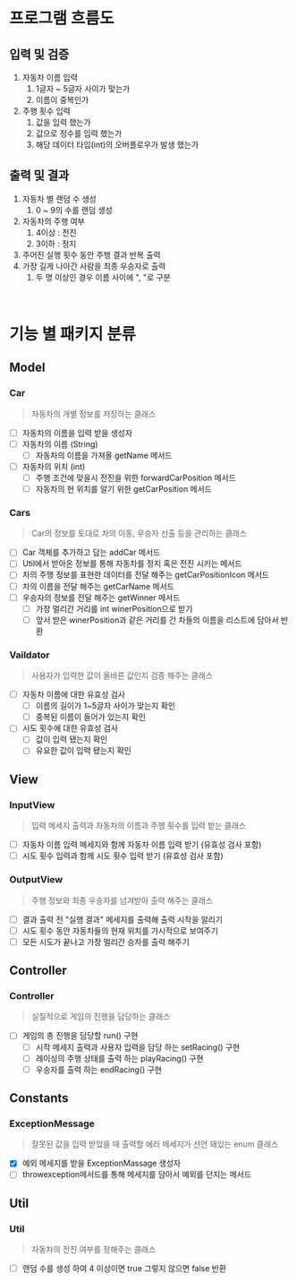 # 프로그램 흐름도

## 입력 및 검증
1. 자동차 이름 입력
    1) 1글자 ~ 5글자 사이가 맞는가
    2) 이름이 중복인가
2. 주행 횟수 입력
    1) 값을 입력 했는가
    2) 값으로 정수를 입력 했는가
    3) 해당 데이터 타입(int)의 오버플로우가 발생 했는가
## 출력 및 결과
1. 자동차 별 랜덤 수 생성
    1) 0 ~ 9의 수를 랜덤 생성
2. 자동차의 주행 여부
    1) 4이상 : 전진
    2) 3이하 : 정지
3. 주어진 실행 횟수 동안 주행 결과 반복 출력
4. 가장 길게 나아간 사람을 최종 우승자로 출력
    1) 두 명 이상인 경우 이름 사이에 ", "로 구분





<br>

# 기능 별 패키지 분류
## Model
### Car
> 자동차의 개별 정보를 저장하는 클래스
- [ ] 자동차의 이름을 입력 받을 생성자
- [ ] 자동차의 이름 (String)
    - [ ] 자동차의 이름을 가져올 getName 메서드
- [ ] 자동차의 위치 (int)
    - [ ] 주행 조건에 맞을시 전진을 위한 forwardCarPosition 메서드
    - [ ] 자동차의 현 위치를 알기 위한 getCarPosition 메서드
### Cars
> Car의 정보를 토대로 차의 이동, 우승자 선출 등을 관리하는 클래스
- [ ] Car 객체를 추가하고 담는 addCar 메서드
- [ ] Util에서 받아온 정보를 통해 자동차를 정지 혹은 전진 시키는 메서드
- [ ] 차의 주행 정보를 표현한 데이터를 전달 해주는 getCarPositionIcon 메서드
- [ ] 차의 이름을 전달 해주는 getCarName 메서드
- [ ] 우승자의 정보를 전달 해주는 getWinner 메서드
    - [ ] 가장 멀리간 거리를 int winerPosition으로 받기
    - [ ] 앞서 받은 winerPosition과 같은 거리를 간 차들의 이름을 리스트에 담아서 반환
### Vaildator
> 사용자가 입력한 값이 올바른 값인지 검증 해주는 클래스
- [ ] 자동차 이름에 대한 유효성 검사
    - [ ] 이름의 길이가 1~5글자 사이가 맞는지 확인
    - [ ] 중복된 이름이 들어가 있는지 확인
- [ ] 시도 횟수에 대한 유효성 검사
    - [ ] 값이 입력 됐는지 확인
    - [ ] 유요한 값이 입력 됐는지 확인
## View
### InputView
> 입력 메세지 출력과 자동차의 이름과 주행 횟수를 입력 받는 클래스
- [ ] 자동차 이름 입력 메세지와 함께 자동차 이름 입력 받기 (유효성 검사 포함)
- [ ] 시도 횟수 입력과 함께 시도 횟수 입력 받기 (유효성 검사 포함)
### OutputView
> 주행 정보와 최종 우승자를 넘겨받아 출력 해주는 클래스
- [ ] 결과 출력 전 "실행 결과" 메세지를 출력해 출력 시작을 알리기
- [ ] 시도 횟수 동안 자동차들의 현재 위치를 가시적으로 보여주기
- [ ] 모든 시도가 끝나고 가장 멀리간 승자를 출력 해주기
## Controller
### Controller
> 실질적으로 게임의 진행을 담당하는 클래스
- [ ] 게임의 총 진행을 담당할 run() 구현
    - [ ] 시작 메세지 출력과 사용자 입력을 담당 하는 setRacing() 구현
    - [ ] 레이싱의 주행 상태를 출력 하는 playRacing() 구현
    - [ ] 우승자를 출력 하는 endRacing() 구현
## Constants
### ExceptionMessage
> 잘못된 값을 입력 받았을 때 출력할 에러 메세지가 선언 돼있는 enum 클래스
- [x] 예외 메세지를 받을 ExceptionMassage 생성자
- [ ] throwexception메서드를 통해 메세지를 담아서 예외를 던지는 메서드
## Util
### Util
> 자동차의 전진 여부를 정해주는 클래스
- [ ] 랜덤 수를 생성 하여 4 이상이면 true 그렇지 않으면 false 반환


